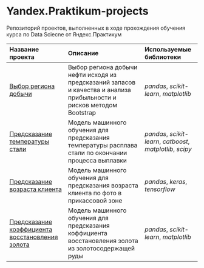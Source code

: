 # Yandex.Praktikum-projects

Репозиторий проектов, выполненных в ходе прохождения обучения курса по Data Sciecne от Яндекс.Практикум

| Название проекта | Описание | Используемые библиотеки | 
| :---------------------- | :---------------------- | :---------------------- |
| [Выбор региона добычи](Oil_region_selection) | Выбор региона добычи нефти исходя из предсказаний запасов и качества и анализа прибыльности и рисков методом Bootstrap | *pandas*, *scikit-learn*, *matplotlib* |
| [Предсказание температуры стали](Temperature_prediction_in_steelmaking) | Модель машинного обучения для предсказания температуры расплава стали по окончании процесса выплавки| *pandas*, *scikit-learn*, *catboost*, *matplotlib*, *scipy* |
| [Предсказание возраста клиента](Client_age_prediction) | Модель машинного обучения для предсказания возраста клиента по фото в прикассовой зоне| *pandas*,  *keras*, *tensorflow* |
| [Предсказание коэффициента восстановления золота](Gold_recovery_prediction) | Модель машинного обучения для предсказания коффициента восстановления золота из золотосодержащей руды| *pandas*,  *scikit-learn*, *matplotlib* |



